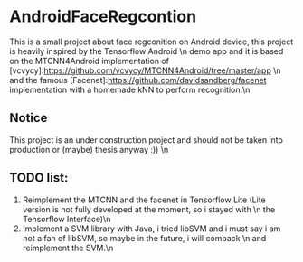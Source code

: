 # AndroidFaceRegcontion
This is a small project about face regconition on Android device, this project is heavily inspired by the Tensorflow Android      \n
demo app and it is based on the MTCNN4Android implementation of [vcvycy]:https://github.com/vcvycy/MTCNN4Android/tree/master/app  \n
and the famous [Facenet]:https://github.com/davidsandberg/facenet implementation with a homemade kNN to perform recognition.\n
## Notice
This project is an under construction project and should not be taken into production or (maybe) thesis anyway :)) \n
## TODO list:
1. Reimplement the MTCNN and the facenet in Tensorflow Lite (Lite version is not fully developed at the moment, so i stayed with \n
the Tensorflow Interface)\n
2. Implement a SVM library with Java, i tried libSVM and i must say i am not a fan of libSVM, so maybe in the future, i will comback \n
and reimplement the SVM.\n


